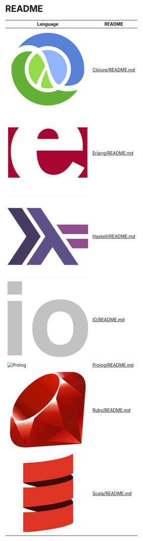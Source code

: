 # README

| Language | README |
|----------|--------|
| ![Clojure](https://github.com/devicons/devicon/blob/master/icons/clojure/clojure-original.svg) | [Clojure/README.md](Clojure/README.md) |
| ![Erlang](https://github.com/devicons/devicon/blob/master/icons/erlang/erlang-original.svg) | [Erlang/README.md](Erlang/README.md) |
| ![Haskell](https://github.com/devicons/devicon/blob/master/icons/haskell/haskell-original.svg) | [Haskell/README.md](Haskell/README.md) |
| ![IO](https://github.com/devicons/devicon/blob/master/icons/io/io-original.svg) | [IO/README.md](IO/README.md) |
| ![Prolog](https://cdn.jsdelivr.net/gh/devicons/devicon@latest/icons/prolog/prolog-original.svg) | [Prolog/README.md](Prolog/README.md) |
| ![Ruby](https://github.com/devicons/devicon/blob/master/icons/ruby/ruby-original.svg) | [Ruby/README.md](Ruby/README.md) |
| ![Scala](https://github.com/devicons/devicon/blob/master/icons/scala/scala-original.svg) | [Scala/README.md](Scala/README.md) |
